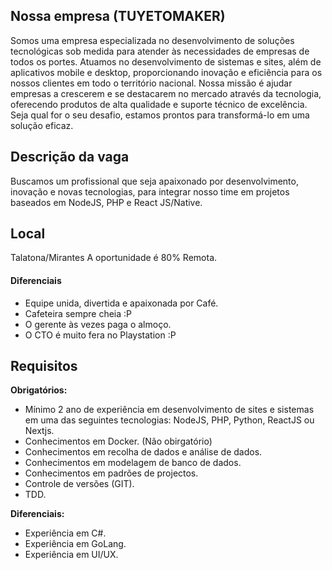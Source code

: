 
## Nossa empresa (TUYETOMAKER)

Somos uma empresa especializada no desenvolvimento de soluções tecnológicas sob medida para atender às necessidades de empresas de todos os portes. Atuamos no desenvolvimento de sistemas e sites, além de aplicativos mobile e desktop, proporcionando inovação e eficiência para os nossos clientes em todo o território nacional. Nossa missão é ajudar empresas a crescerem e se destacarem no mercado através da tecnologia, oferecendo produtos de alta qualidade e suporte técnico de excelência. Seja qual for o seu desafio, estamos prontos para transformá-lo em uma solução eficaz.

## Descrição da vaga

Buscamos um profissional que seja apaixonado por desenvolvimento, inovação e novas tecnologias, para integrar nosso time em projetos baseados em NodeJS, PHP e React JS/Native.

## Local

Talatona/Mirantes
A oportunidade é 80% Remota.


#### Diferenciais

- Equipe unida, divertida e apaixonada por Café.
- Cafeteira sempre cheia :P
- O gerente às vezes paga o almoço.
- O CTO é muito fera no Playstation :P

## Requisitos

**Obrigatórios:**

- Mínimo 2 ano de experiência em desenvolvimento de sites e sistemas em uma das seguintes tecnologias: NodeJS, PHP, Python, ReactJS ou Nextjs.
- Conhecimentos em Docker. (Não obirgatório)
- Conhecimentos em recolha de dados e análise de dados.
- Conhecimentos em modelagem de banco de dados.
- Conhecimentos em padrões de projectos.
- Controle de versões (GIT).
- TDD.

**Diferenciais:**

- Experiência em C#.
- Experiência em GoLang.
- Experiência em UI/UX.


